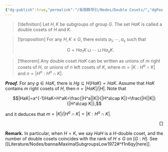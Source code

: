 ```yaml
---
{"dg-publish":true,"permalink":"/有限群导引/Nodes/Double Cosets/","dgPassFrontmatter":true}
---
```



> [!definition]
> Let $H,K$ be subgroups of group $G$. The set $HaK$ is called a double cosets of $H$ and $K$.


> [!proposition]
> For any $H,K\leqslant G$, there exists $a_1,\cdots,a_s$ such that 
> 
> $$G=Ha_1K\sqcup\cdots\sqcup Ha_sK.$$


> [!theorem]
> Any double coset $HaK$ can be written as unions of $m$ right cosets of $H$, or unions of $n$ left cosets of $K$, where $m=|K:H^a\cap K|$ and $n=|H^a:H^a\cap K|$. 

**_Proof._**
For any $g\in HaK$, there is $Hg\subseteq H(HaK)=HaK$. Assume that $HaK$ contains $m$ right cosets of $H$, then $n=|HaK|/|H|$. Note that 

$$|HaK|=a^{-1}HaK=H^aK=\frac{|H^a||K|}{|H^a\cap K|}=\frac{|H||K|}{|H^a\cap K|},$$

and it deduces that $m=|K|/|H^a\cap K|=|K:H^a\cap K|$.
<p align="right">□</p>


**Remark.** In particular, when $H=K$, we say $HaH$ is a $H$-double coset, and the number of double cosets coincides with the rank of $H\leqslant G$ on $[G:H]$. See [[Literature/Nodes/bannaiMaximalSubgroupsLow1972#^f1n6qy\|here]]. 

